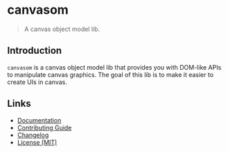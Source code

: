 # canvasom

> A canvas object model lib.

## Introduction

`canvasom` is a canvas object model lib that provides you with DOM-like APIs to manipulate canvas graphics. The goal of this lib is to make it easier to create UIs in canvas.

## Links

- [Documentation](https://github.com/huang2002/canvasom/wiki)
- [Contributing Guide](./CONTRIBUTING.md)
- [Changelog](./CHANGELOG.md)
- [License (MIT)](./LICENSE)
